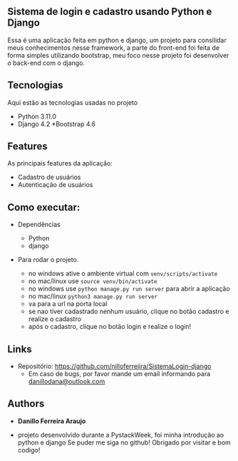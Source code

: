 ## Sistema de login e cadastro usando Python e Django

Essa é uma aplicação feita em python e django, um projeto para consilidar meus conhecimentos nesse framework, a parte do front-end foi feita de forma simples utilizando bootstrap, meu foco nesse projeto foi desenvolver o back-end com o django.

## Tecnologias 

Aqui estão as tecnologias usadas no projeto

* Python  3.11.0
* Django  4.2
*Bootstrap 4.6

## Features

As principais features da aplicação:
 - Cadastro de usuários
 - Autenticação de usuários

## Como executar:

* Dependências
  - Python  
  - django
  
* Para rodar o projeto.
  - no windows ative o ambiente virtual com `venv/scripts/activate`
  - no mac/linux use `source venv/bin/activate`
  - no windows use `python manage.py run server` para abrir a aplicação
  - no mac/linux `python3 manage.py run server`
  - va para a url na porta local
  - se nao tiver cadastrado nenhum usuário, clique no botão cadastro e realize o cadastro
  - após o cadastro, clique no botão login e realize o login!


## Links
  - Repositório: https://github.com/nilloferreiira/SistemaLogin-django
    - Em caso de bugs, por favor mande um email informando para danillodana@outlook.com

  ## Authors

  * **Danillo Ferreira Araujo** 
  - projeto desenvolvido durante a PystackWeek, foi minha introdução ao python e django
  Se puder me siga no github!
  Obrigado por visitar e bom codigo!
